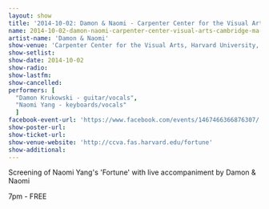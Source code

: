 ```yaml
---
layout: show
title: '2014-10-02: Damon & Naomi - Carpenter Center for the Visual Arts, Cambridge, MA, USA'
name: 2014-10-02-damon-naomi-carpenter-center-visual-arts-cambridge-ma-usa
artist-name: 'Damon & Naomi'
show-venue: 'Carpenter Center for the Visual Arts, Harvard University, Cambridge, MA, USA'
show-setlist: 
show-date: 2014-10-02
show-radio: 
show-lastfm: 
show-cancelled: 
performers: [
  "Damon Krukowski - guitar/vocals",
  "Naomi Yang - keyboards/vocals"
  ]
facebook-event-url: 'https://www.facebook.com/events/1467466366876307/'
show-poster-url: 
show-ticket-url: 
show-venue-website: 'http://ccva.fas.harvard.edu/fortune'
show-additional: 
---
```

<p>Screening of Naomi Yang's 'Fortune' with live accompaniment by Damon & Naomi</p><p>7pm - FREE</p>